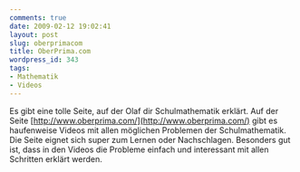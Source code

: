 ```yaml
---
comments: true
date: 2009-02-12 19:02:41
layout: post
slug: oberprimacom
title: OberPrima.com
wordpress_id: 343
tags:
- Mathematik
- Videos
---
```


Es gibt eine tolle Seite, auf der Olaf dir Schulmathematik erklärt. Auf der Seite [http://www.oberprima.com/](http://www.oberprima.com/) gibt es haufenweise Videos mit allen möglichen Problemen der Schulmathematik. Die Seite eignet sich super zum Lernen oder Nachschlagen. Besonders gut ist, dass in den Videos die Probleme einfach und interessant mit allen Schritten erklärt werden.
